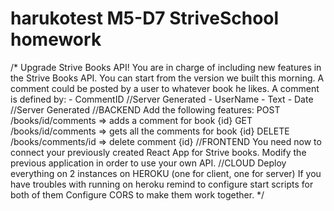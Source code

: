 # harukotest M5-D7 StriveSchool homework

/*
    Upgrade Strive Books API!
    You are in charge of including new features in the Strive Books API.
    You can start from the version we built this morning.
    A comment could be posted by a user to whatever book he likes.
    A comment is defined by:
    - CommentID //Server Generated
    - UserName
    - Text
    - Date //Server Generated
    //BACKEND
    Add the following features:
    POST /books/id/comments => adds a comment for book {id}
    GET /books/id/comments => gets all the comments for book {id}
    DELETE /books/comments/id => delete comment {id}
    //FRONTEND
    You need now to connect your previously created React App for Strive books.
    Modify the previous application in order to use your own API.
    //CLOUD
    Deploy everything on 2 instances on HEROKU (one for client, one for server)
    If you have troubles with running on heroku remind to configure start scripts for both of them
    Configure CORS to make them work together.
*/
